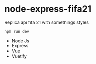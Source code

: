 # node-express-fifa21
Replica api fifa 21 with somethings styles 

<code>npm run dev</code>

<ul>
  <li>Node Js</li>
  <li>Express</li>
  <li>Vue</li>
  <li>Vuetify</li>
</ul>

